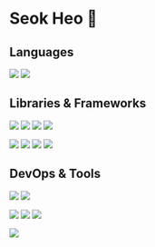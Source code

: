 # Seok Heo 👋

## Languages
![](https://img.shields.io/static/v1?style=flat-square&label=&message=Python&labelColor=c0c0c0&color=3776AB&logoColor=3776AB&logo=python)
![](https://img.shields.io/static/v1?style=flat-square&label=&message=Cpp&labelColor=c0c0c0&color=00599C&logoColor=00599C&logo=Cplusplus)


## Libraries & Frameworks
![](https://img.shields.io/static/v1?style=flat-square&label=&message=ROS&labelColor=c0c0c0&color=22314E&logoColor=22314E&logo=ROS)
![](https://img.shields.io/static/v1?style=flat-square&label=&message=numpy&labelColor=c0c0c0&color=013243&logoColor=013243&logo=numpy)
![](https://img.shields.io/static/v1?style=flat-square&label=&message=pandas&labelColor=c0c0c0&color=150458&logoColor=150458&logo=pandas)
![](https://img.shields.io/static/v1?style=flat-square&label=&message=OpenCV&labelColor=c0c0c0&color=5C3EE8&logoColor=5C3EE8&logo=opencv)

![](https://img.shields.io/static/v1?style=flat-square&label=&message=PyTorch&labelColor=c0c0c0&color=EE4C2C&logoColor=EE4C2C&logo=pytorch)
![](https://img.shields.io/static/v1?style=flat-square&label=&message=TensorFlow&labelColor=c0c0c0&color=FF6F00&logoColor=FF6F00&logo=tensorflow)
![](https://img.shields.io/static/v1?style=flat-square&label=&message=scikit-learn&labelColor=c0c0c0&color=F7931E&logoColor=F7931E&logo=scikit-learn)
![](https://img.shields.io/static/v1?style=flat-square&label=&message=keras&labelColor=c0c0c0&color=D00000&logoColor=D00000&logo=keras)

## DevOps & Tools
![](https://img.shields.io/static/v1?style=flat-square&label=&message=Git&labelColor=c0c0c0&color=F05032&logoColor=F05032&logo=git)
![](https://img.shields.io/static/v1?style=flat-square&label=&message=GitHub&labelColor=c0c0c0&color=181717&logoColor=181717&logo=github)

![](https://img.shields.io/static/v1?style=flat-square&label=&message=vim&labelColor=c0c0c0&color=019733&logoColor=019733&logo=vim)
![](https://img.shields.io/static/v1?style=flat-square&label=&message=VScode&labelColor=c0c0c0&color=007ACC&logoColor=007ACC&logo=visualstudiocode)
![](https://img.shields.io/static/v1?style=flat-square&label=&message=VisualStudio&labelColor=c0c0c0&color=5C2D91&logoColor=5C2D91&logo=visualstudio)

![](https://img.shields.io/static/v1?style=flat-square&label=&message=Docker&labelColor=c0c0c0&color=2496ED&logoColor=2496ED&logo=docker)



<!--
**hursuk1/hursuk1** is a ✨ _special_ ✨ repository because its `README.md` (this file) appears on your GitHub profile.

Here are some ideas to get you started:

- 🔭 I’m currently working on ...
- 🌱 I’m currently learning ...
- 👯 I’m looking to collaborate on ...
- 🤔 I’m looking for help with ...
- 💬 Ask me about ...
- 📫 How to reach me: ...
- 😄 Pronouns: ...
- ⚡ Fun fact: ...
-->
